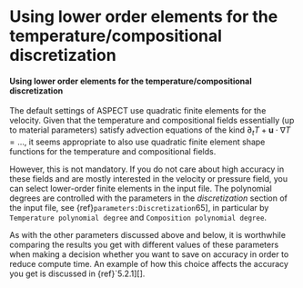 # Using lower order elements for the temperature/compositional discretization

#### Using lower order elements for the temperature/compositional discretization

The default settings of ASPECT use quadratic
finite elements for the velocity. Given that the temperature and compositional
fields essentially (up to material parameters) satisfy advection equations of
the kind $\partial_t T +
\mathbf u \cdot \nabla T = \ldots$, it seems appropriate to also use quadratic
finite element shape functions for the temperature and compositional fields.

However, this is not mandatory. If you do not care about high accuracy in
these fields and are mostly interested in the velocity or pressure field, you
can select lower-order finite elements in the input file. The polynomial
degrees are controlled with the parameters in the *discretization* section of
the input file, see {ref}`parameters:Discretization`65], in
particular by `Temperature polynomial degree` and
`Composition polynomial degree`.

As with the other parameters discussed above and below, it is worthwhile
comparing the results you get with different values of these parameters when
making a decision whether you want to save on accuracy in order to reduce
compute time. An example of how this choice affects the accuracy you get is
discussed in {ref}`5.2.1][].
